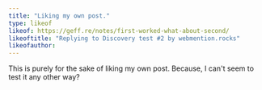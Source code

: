 ```yaml
---
title: "Liking my own post."
type: likeof
likeof: https://geff.re/notes/first-worked-what-about-second/
likeoftitle: "Replying to Discovery test #2 by webmention.rocks"
likeofauthor:
---
```


This is purely for the sake of liking my own post. Because, I can't seem to test it any other way?